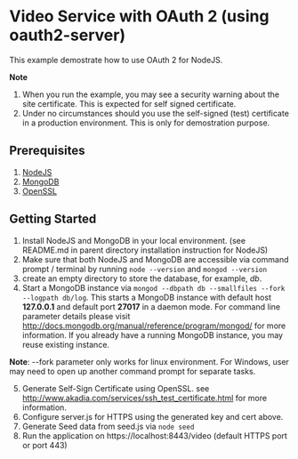 Video Service with OAuth 2 (using oauth2-server)
==============================================
This example demostrate how to use OAuth 2 for NodeJS.

**Note**

1. When you run the example, you may see a security warning about the site certificate. This is expected for self signed certificate.
2. Under no circumstances should you use the self-signed (test) certificate in a production environment. This is only for demostration purpose.

Prerequisites
-------------
1. [NodeJS](http://nodejs.org)
2. [MongoDB](https://www.mongodb.org)
3. [OpenSSL](https://www.openssl.org/)

Getting Started
---------------
1. Install NodeJS and MongoDB in your local environment. (see README.md in parent directory installation instruction for NodeJS)
2. Make sure that both NodeJS and MongoDB are accessible via command prompt / terminal by running `node --version` and `mongod --version`
3. create an empty directory to store the database, for example, *db*.
4. Start a MongoDB instance via `mongod --dbpath db --smallfiles --fork --logpath db/log`.
This starts a MongoDB instance with default host **127.0.0.1** and default port **27017** in a daemon mode.
For command line parameter details please visit http://docs.mongodb.org/manual/reference/program/mongod/ for more information.
If you already have a running MongoDB instance, you may reuse existing instance.

**Note**: --fork parameter only works for linux environment. For Windows, user may need to open up another command prompt for separate tasks.

5. Generate Self-Sign Certificate using OpenSSL. see http://www.akadia.com/services/ssh_test_certificate.html for more information.
6. Configure server.js for HTTPS using the generated key and cert above.
7. Generate Seed data from seed.js via `node seed`
8. Run the application on https://localhost:8443/video (default HTTPS port or port 443)
